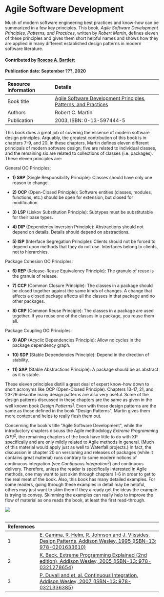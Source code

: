 # Agile Software Development
<!--deck text start-->
Much of modern software engineering best practices and know-how can be summarized in a few key principles.
This book, *Agile Software Development Principles, Patterns, and Practices*, written by *Robert Martin*, defines eleven of these principles and gives them short helpful names and shows how they are applied in many different established design patterns in modern software literature. 
<!--deck text end-->

#### Contributed by [Roscoe A. Bartlett](https://github.com/bartlettroscoe)
#### Publication date: September ???, 2020


Resource information | Details 
:--- | :--- 
Book title  | [Agile Software Development Principles, Patterns, and Practices](https://books.google.com/books/about/Agile_Software_Development.html?id=0HYhAQAAIAAJ&source=kp_book_description)
Authors | Robert C. Martin
Publication | 2003, ISBN: 0-13-597444-5

This book does a great job of covering the essence of modern software design principles.
Arguably, the greatest contribution of this book is in chapters 7-9, and 20.
In these chapters, Martin defines eleven different principals of modern software design; five are related to individual classes, and the remaining six are related to collections of classes (i.e. packages).
These eleven principles are:

General OO Principles:

* **1) SRP** (Single Responsibility Principle): Classes should have only one reason to change.

* **2) OCP** (Open-Closed Principle): Software entities (classes, modules, functions, etc.) should be open for extension, but closed for modification.

* **3) LSP** (Liskov Substitution Principle): Subtypes must be substitutable for their base types.

* **4) DIP** (Dependency Inversion Principle): Abstractions should not depend on details. Details should depend on abstractions.

* **5) ISP** (Interface Segregation Principle): Clients should not be forced to depend upon methods that they do not use. Interfaces belong to clients, not to hierarchies.

Package Cohesion OO Principles:

* **6) REP** (Release-Reuse Equivalency Principle): The granule of reuse is the granule of release.

* **7) CCP** (Common Closure Principle): The classes in a package should be closed together against the same kinds of changes. A change that affects a closed package affects all the classes in that package and no other packages.

* **8) CRP** (Common Reuse Principle): The classes in a package are used together. If you reuse one of the classes in a package, you reuse them all.

Package Coupling OO Principles:

* **9) ADP** (Acyclic Dependencies Principle): Allow no cycles in the package dependency graph.

* **10) SDP** (Stable Dependencies Principle): Depend in the direction of stability.

* **11) SAP** (Stable Abstractions Principle): A package should be as abstract as it is stable.

These eleven principles distill a great deal of expert know-how down to short acronyms like OCP (Open-Closed Principle).
Chapters 13-17, 21, and 23-29 describe many design patterns are also very useful.
Some of the design patterns discussed in these chapters are the same as given in the well known book *Design Patterns*<sup>[1]</sup>.
Even with those design patterns are the same as those defined in the book "Design Patterns", Martin gives them more context and helps to really flesh them out.

Concerning the book's title "Agile Software Development", while the introductory chapters discuss the Agile methodology *Extreme Programming (XP)*<sup>[2]</sup>, the remaining chapters of the book have little to do with XP specifically and are only mildly related to Agile methods in general.
(Much of this material would apply just as well to Waterfall projects.)
In fact, the discussion in chapter 20 on versioning and releases of packages (while it contains great material) runs contrary to some modern notions of continuous integration (see *Continuous Integration*<sup>[3]</sup>) and continuous delivery.
Therefore, unless the reader is specifically interested in Agile methods, one may want to just skim through chapters 1-6 in order to get to the real meat of the book.
Also, this book has many detailed examples.  For some readers, going through these examples in detail may be helpful, others may just want to skim them if they already get the ideas the example is trying to convey.
Skimming the examples can really help to improve the flow of material as one reads the book, at least the first read-through.

<img src='https://github.com/betterscientificsoftware/images/blob/master/AgileSoftwareDevelopmentMartin.jpg' class='logo' />

<br>

[1]: #ref1 "E. Gamma, R. Helm, R. Johnson and J. Vlissides. Design Patterns, Addison Wesley, 1995"
[2]: #ref2 "K. Beck. Extreme Programming Explained (2nd edition), Addison Wesley, 2005"
[3]: #ref3 "P. Duvall and et. al. Continuous Integration, Addison Wesley, 2007"

<br>


References | &nbsp;
:--- | :---
<a name="ref1"></a>1 | [E. Gamma, R. Helm, R. Johnson and J. Vlissides. Design Patterns, Addison Wesley, 1995 (ISBN-13: 978-0201633610)](https://www.amazon.com/Design-Patterns-Elements-Reusable-Object-Oriented/dp/0201633612)
<a name="ref2"></a>2 | [K. Beck. Extreme Programming Explained (2nd edition), Addison Wesley, 2005 (ISBN-13: 978-0321278654)](https://www.amazon.com/Extreme-Programming-Explained-Embrace-Change/dp/0321278658)
<a name="ref3"></a>3 | [P. Duvall and et. al. Continuous Integration, Addison Wesley, 2007 (ISBN-13: 978-0321336385)](https://www.amazon.com/Continuous-Integration-Improving-Software-Reducing/dp/0321336380)

<br>


<!---
Publish: preview
RSS update: 2019-06-05
Categories: Development, Reliability
Topics: design
Tags: book
Level: 2
Prerequisites: defaults
Aggregate: none
--->
